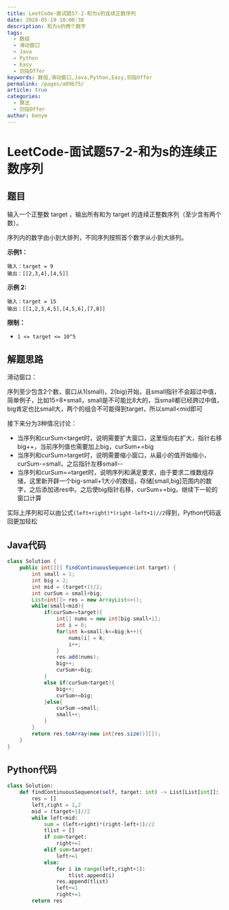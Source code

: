 ```yaml
---
title: LeetCode-面试题57-2-和为s的连续正数序列
date: 2020-05-19 10:00:38
description: 和为s的两个数字
tags: 
  - 数组
  - 滑动窗口
  - Java
  - Python
  - Easy
  - 剑指Offer
keywords: 数组,滑动窗口,Java,Python,Easy,剑指Offer
permalink: /pages/a09b75/
article: true
categories: 
  - 算法
  - 剑指Offer
author: benym
---
```


# LeetCode-面试题57-2-和为s的连续正数序列

## 题目

输入一个正整数 target ，输出所有和为 target 的连续正整数序列（至少含有两个数）。

序列内的数字由小到大排列，不同序列按照首个数字从小到大排列。

**示例1：**

```
输入：target = 9
输出：[[2,3,4],[4,5]]
```

**示例 2:**

```
输入：target = 15
输出：[[1,2,3,4,5],[4,5,6],[7,8]]
```

**限制：**

- `1 <= target <= 10^5`

## 解题思路

滑动窗口：

序列至少包含2个数，窗口从1(small)，2(big)开始，且small指针不会超过中值，简单例子，比如15=8+small，small是不可能比8大的，当small都已经跨过中值，big肯定也比small大，两个的组合不可能得到target，所以small<mid即可

接下来分为3种情况讨论：

- 当序列和curSum<target时，说明需要扩大窗口，这里恒向右扩大，指针右移big++，当前序列值也需要加上big，curSum+=big
- 当序列和curSum>target时，说明需要缩小窗口，从最小的值开始缩小，curSum-=small，之后指针左移small--
- 当序列和curSum==target时，说明序列和满足要求，由于要求二维数组存储，这里新开辟一个big-small+1大小的数组，存储[small,big]范围内的数字，之后添加进res中。之后使big指针右移，curSum+=big，继续下一轮的窗口计算

实际上序列和可以由公式`(left+right)*(right-left+1)//2`得到，Python代码返回更加轻松

## Java代码

```java
class Solution {
    public int[][] findContinuousSequence(int target) {
        int small = 1;
        int big = 2;
        int mid = (target+1)/2;
        int curSum = small+big;
        List<int[]> res = new ArrayList<>();
        while(small<mid){
            if(curSum==target){
                int[] nums = new int[big-small+1];
                int i = 0;
                for(int k=small;k<=big;k++){
                    nums[i] = k;
                    i++;
                }
                res.add(nums);
                big++;
                curSum+=big;
            }
            else if(curSum<target){
                big++;
                curSum+=big;
            }else{
                curSum-=small;
                small++;
            }
        }
        return res.toArray(new int[res.size()][]);
    }
}
```

## Python代码

```python
class Solution:
    def findContinuousSequence(self, target: int) -> List[List[int]]:
        res = []
        left,right = 1,2
        mid = (target+1)//2
        while left<mid:
            sum = (left+right)*(right-left+1)//2
            tlist = []
            if sum<target:
                right+=1
            elif sum>target:
                left+=1
            else:
                for i in range(left,right+1):
                    tlist.append(i)
                res.append(tlist)
                left+=1
                right+=1
        return res

```

